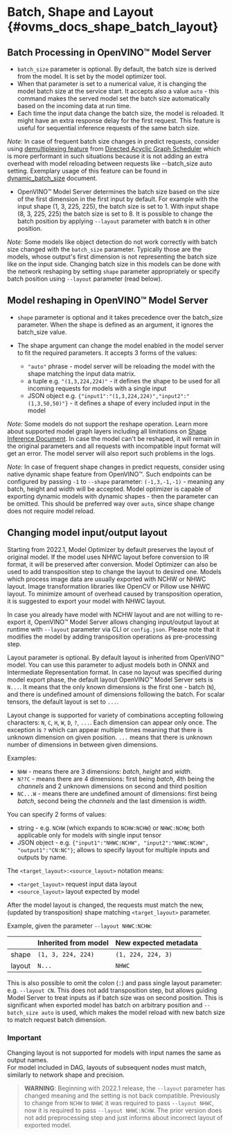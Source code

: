 # Batch, Shape and Layout {#ovms_docs_shape_batch_layout}

## Batch Processing in OpenVINO&trade; Model Server

- `batch_size` parameter is optional. By default, the batch size is derived from the model. It is set by the model optimizer tool.
- When that parameter is set to a numerical value, it is changing the model batch size at the service start. 
It accepts also a value `auto` - this command makes the served model set the batch size automatically based on the incoming data at run time.
- Each time the input data change the batch size, the model is reloaded. It might have an extra response delay for the first request.
This feature is useful for sequential inference requests of the same batch size.

*Note:* In case of frequent batch size changes in predict requests, consider using [demultiplexing feature](./demultiplexing.md) from [Directed Acyclic Graph Scheduler](./dag_scheduler.md) which is more
performant in such situations because it is not adding an extra overhead with model reloading between requests like --batch_size auto setting. Exemplary usage of this feature can be found in [dynamic_batch_size](./dynamic_bs_demultiplexer.md) document.

- OpenVINO&trade; Model Server determines the batch size based on the size of the first dimension in the first input by default.
For example with the input shape (1, 3, 225, 225), the batch size is set to 1. With input shape (8, 3, 225, 225) the batch size is set to 8.
It is possible to change the batch position by applying `--layout` parameter with batch `N` in other position.

*Note:* Some models like object detection do not work correctly with batch size changed with the `batch_size` parameter. Typically those are the models,
whose output's first dimension is not representing the batch size like on the input side.
Changing batch size in this models can be done with the network reshaping by setting `shape` parameter appropriately or specify batch position using `--layout` parameter (read below).

## Model reshaping in OpenVINO&trade; Model Server
- `shape` parameter is optional and it takes precedence over the batch_size parameter. When the shape is defined as an argument,
it ignores the batch_size value.

- The shape argument can change the model enabled in the model server to fit the required parameters. It accepts 3 forms of the values:
    - `"auto"` phrase - model server will be reloading the model with the shape matching the input data matrix. 
    - a tuple e.g. `"(1,3,224,224)"` - it defines the shape to be used for all incoming requests for models with a single input
    - JSON object e.g. `{"input1":"(1,3,224,224)","input2":"(1,3,50,50)"}` - it defines a shape of every included input in the model

*Note:* Some models do not support the reshape operation. Learn more about supported model graph layers including all limitations
on [Shape Inference Document](https://docs.openvino.ai/2024/openvino-workflow/running-inference/changing-input-shape.html).
In case the model can't be reshaped, it will remain in the original parameters and all requests with incompatible input format
will get an error. The model server will also report such problems in the logs.

*Note:* In case of frequent shape changes in predict requests, consider using native dynamic shape feature from OpenVINO&trade;. Such endpoints can be configured by passing `-1` to `--shape` parameter: `(-1,3,-1,-1)` - meaning any batch, height and width will be accepted. Model optimizer is capable of exporting dynamic models with dynamic shapes - then the parameter can be omitted. This should be preferred way over `auto`, since shape change does not require model reload.

## Changing model input/output layout
Starting from 2022.1, Model Optimizer by default preserves the layout of original model. If the model uses NHWC layout before conversion to IR format, it will be preserved after conversion. Model Optimizer can also be used to add transposition step to change the layout to desired one. Models which process image data are usually exported with NCHW or NHWC layout. Image transformation libraries like OpenCV or Pillow use NHWC layout. To minimize amount of overhead caused by transposition operation, it is suggested to export your model with NHWC layout.

In case you already have model with NCHW layout and are not willing to re-export it, OpenVINO™ Model Server allows changing input/output layout at runtime with `--layout` parameter via CLI or `config.json`. Please note that it modifies the model by adding transposition operations as pre-processing step.

Layout parameter is optional. By default layout is inherited from OpenVINO™ model. You can use this parameter to adjust models both in ONNX and Intermediate Representation format. In case no layout was specified during model export phase, the default layout OpenVINO™ Model Server sets is `N...`. It means that the only known dimensions is the first one - batch (`N`), and there is undefined amount of dimensions following the batch. For scalar tensors, the default layout is set to `...`.

Layout change is supported for variety of combinations accepting following characters: `N`, `C`, `H`, `W`, `D`, `?`, `...`. Each dimension can appear only once. The exception is `?` which can appear multiple times meaning that there is unknown dimension on given position. `...` means that there is unknown number of dimensions in between given dimensions.

Examples:
- `NHW` - means there are 3 dimensions: _batch_, _height_ and _width_.
- `N??C` - means there are 4 dimensions: first being _batch_, 4th being the _channels_ and 2 unknown dimensions on second and third position
- `NC...W` - means there are undefined amount of dimensions: first being _batch_, second being the _channels_ and the last dimension is _width_.

You can specify 2 forms of values:
  * string - e.g. `NCHW` (which expands to `NCHW:NCHW`) or `NHWC:NCHW`; both applicable only for models with single input tensor
  * JSON object - e.g. `{"input1":"NHWC:NCHW", "input2":"NHWC:NCHW", "output1":"CN:NC"}`; allows to specify layout for multiple inputs and outputs by name.

The `<target_layout>:<source_layout>` notation means:
- `<target_layout>` request input data layout
- `<source_layout>` layout expected by model

After the model layout is changed, the requests must match the new, (updated by transposition) shape matching `<target_layout>` parameter.

Example, given the parameter `--layout NHWC:NCHW`:

| | Inherited from model  | New expected metadata |
|---|---|---|
| shape | `(1, 3, 224, 224)` | `(1, 224, 224, 3)`  |
| layout | `N...` | `NHWC` |

This is also possible to omit the colon (`:`) and pass single layout parameter: e.g. `--layout CN`. This does not add transposition step, but allows guiding Model Server to treat inputs as if batch size was on second position. This is significant when exported model has batch on arbitrary position and `--batch_size auto` is used, which makes the model reload with new batch size to match request batch dimension.

### Important
Changing layout is not supported for models with input names the same as output names. <br>
For model included in DAG, layouts of subsequent nodes must match, similarly to network shape and precision.

> **WARNING**: Beginning with 2022.1 release, the `--layout` parameter has changed meaning and the setting is not back compatible. Previously to change from `NCHW` to `NHWC` it was required to pass `--layout NHWC`, now it is required to pass `--layout NHWC:NCHW`. The prior version does not add preprocessing step and just informs about incorrect layout of exported model.
